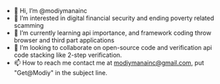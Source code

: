 - 👋 Hi, I’m @modiymanainc
- 👀 I’m interested in digital financial security and ending poverty related scamming
- 🌱 I’m currently learning api importance, and framework coding throw browser and third part applications
- 💞️ I’m looking to collaborate on open-source code and verification api code stacking like 2-step verification.
- 📫 How to reach me contact me at modiymanainc@gmail.com, put "Get@Modiy" in the subject line.

<!---
modiymanainc/modiymanainc is a ✨ special ✨ repository because its `README.md` (this file) appears on your GitHub profile.
You can click the Preview link to take a look at your changes.
---> 
